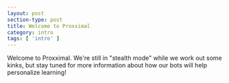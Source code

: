 ```yaml
---
layout: post
section-type: post
title: Welcome to Proxximal
category: intro
tags: [ 'intro' ]
---
```


Welcome to Proxximal. We're still in "stealth mode" while we work out some kinks, but stay tuned for more information about how our bots will help personalize learning!
